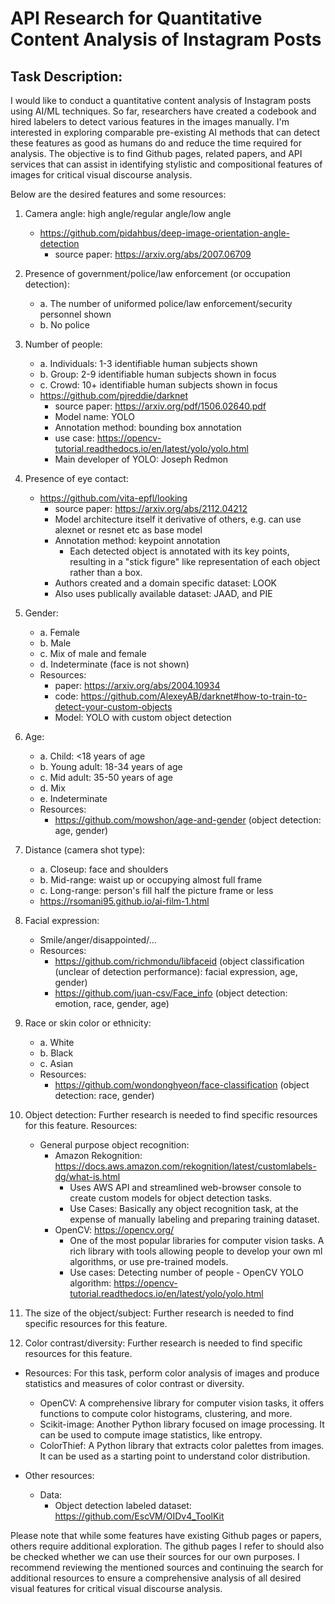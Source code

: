 # API Research for Quantitative Content Analysis of Instagram Posts

## Task Description:
I would like to conduct a quantitative content analysis of Instagram posts using AI/ML techniques. So far, researchers have created a codebook and hired labelers to detect various features in the images manually. I'm interested in exploring comparable pre-existing AI methods that can detect these features as good as humans do and reduce the time required for analysis. The objective is to find Github pages, related papers, and API services that can assist in identifying stylistic and compositional features of images for critical visual discourse analysis.

Below are the desired features and some resources:

1. Camera angle: high angle/regular angle/low angle
   - https://github.com/pidahbus/deep-image-orientation-angle-detection
      - source paper: https://arxiv.org/abs/2007.06709

2. Presence of government/police/law enforcement (or occupation detection):
   - a. The number of uniformed police/law enforcement/security personnel shown
   - b. No police
   
3. Number of people:
   - a. Individuals: 1-3 identifiable human subjects shown
   - b. Group: 2-9 identifiable human subjects shown in focus
   - c. Crowd: 10+ identifiable human subjects shown in focus
   - https://github.com/pjreddie/darknet
      - source paper: https://arxiv.org/pdf/1506.02640.pdf
      - Model name: YOLO
      - Annotation method: bounding box annotation
      - use case: https://opencv-tutorial.readthedocs.io/en/latest/yolo/yolo.html
      - Main developer of YOLO:  Joseph Redmon

4. Presence of eye contact:
   - https://github.com/vita-epfl/looking
      - source paper: https://arxiv.org/abs/2112.04212
      - Model architecture itself it derivative of others, e.g. can use alexnet or resnet etc as 
      base model
      - Annotation method: keypoint annotation 
         - Each detected object is annotated with its key points, resulting in a "stick figure"
         like representation of each object rather than a box. 
      - Authors created and a domain specific dataset: LOOK
      - Also uses publically available dataset: JAAD, and PIE
      

5. Gender:
   - a. Female
   - b. Male
   - c. Mix of male and female
   - d. Indeterminate (face is not shown)
   - Resources:
      - paper: https://arxiv.org/abs/2004.10934
      - code: https://github.com/AlexeyAB/darknet#how-to-train-to-detect-your-custom-objects
      - Model: YOLO with custom object detection

6. Age:
   - a. Child: <18 years of age
   - b. Young adult: 18-34 years of age
   - c. Mid adult: 35-50 years of age
   - d. Mix
   - e. Indeterminate
   - Resources:
      - https://github.com/mowshon/age-and-gender (object detection: age, gender)

7. Distance (camera shot type):
   - a. Closeup: face and shoulders
   - b. Mid-range: waist up or occupying almost full frame
   - c. Long-range: person's fill half the picture frame or less
   - https://rsomani95.github.io/ai-film-1.html

8. Facial expression:
   - Smile/anger/disappointed/...
   - Resources:
      - https://github.com/richmondu/libfaceid (object classification (unclear of detection performance): facial expression, age, gender)
      - https://github.com/juan-csv/Face_info (object detection: emotion, race, gender, age)

9. Race or skin color or ethnicity:
   - a. White
   - b. Black
   - c. Asian
   - Resources:
      - https://github.com/wondonghyeon/face-classification (object detection: race, gender)

10. Object detection: Further research is needed to find specific resources for this feature.
   Resources:
      - General purpose object recognition:
         - Amazon Rekognition: https://docs.aws.amazon.com/rekognition/latest/customlabels-dg/what-is.html
            - Uses AWS API and streamlined web-browser console to create custom models for object detection tasks.
            - Use Cases: Basically any object recognition task, at the expense of manually labeling and preparing
            training dataset.
         - OpenCV: https://opencv.org/
            - One of the most popular libraries for computer vision tasks. A rich library with tools allowing people to
            develop your own ml algorithms, or use pre-trained models.  
            - Use cases: Detecting number of people - OpenCV YOLO algorithm: https://opencv-tutorial.readthedocs.io/en/latest/yolo/yolo.html

11. The size of the object/subject: Further research is needed to find specific resources for this feature.

12. Color contrast/diversity: Further research is needed to find specific resources for this feature.
   - Resources: For this task, perform color analysis of images and produce statistics and measures of color contrast or diversity.
      - OpenCV: A comprehensive library for computer vision tasks, it offers functions to compute color histograms, clustering, and more.
      - Scikit-image: Another Python library focused on image processing. It can be used to compute image statistics, like entropy.
      - ColorThief: A Python library that extracts color palettes from images. It can be used as a starting point to understand color distribution.


- Other resources:
   - Data: 
      - Object detection labeled dataset: https://github.com/EscVM/OIDv4_ToolKit

Please note that while some features have existing Github pages or papers, others require additional exploration. The github pages I refer to should also be checked whether we can use their sources for our own purposes. I recommend reviewing the mentioned sources and continuing the search for additional resources to ensure a comprehensive analysis of all desired visual features for critical visual discourse analysis.

